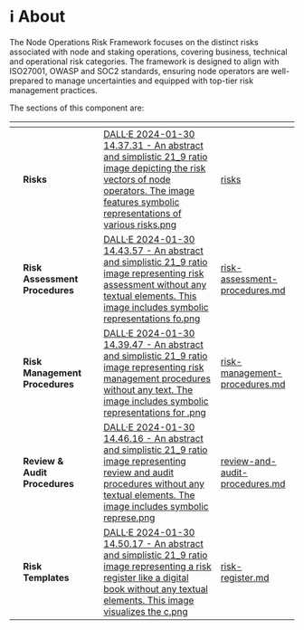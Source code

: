# ℹ️ About

The Node Operations Risk Framework focuses on the distinct risks associated with node and staking operations, covering business, technical and operational risk categories. The framework is designed to align with ISO27001, OWASP and SOC2 standards, ensuring node operators are well-prepared to manage uncertainties and equipped with top-tier risk management practices.

The sections of this component are:

<table data-view="cards"><thead><tr><th></th><th></th><th></th><th data-hidden data-card-cover data-type="files"></th><th data-hidden data-card-target data-type="content-ref"></th></tr></thead><tbody><tr><td></td><td><strong>Risks</strong></td><td></td><td><a href="../.gitbook/assets/DALL·E 2024-01-30 14.37.31 - An abstract and simplistic 21_9 ratio image depicting the risk vectors of node operators. The image features symbolic representations of various risks.png">DALL·E 2024-01-30 14.37.31 - An abstract and simplistic 21_9 ratio image depicting the risk vectors of node operators. The image features symbolic representations of various risks.png</a></td><td><a href="risks/">risks</a></td></tr><tr><td></td><td><strong>Risk Assessment Procedures</strong></td><td></td><td><a href="../.gitbook/assets/DALL·E 2024-01-30 14.43.57 - An abstract and simplistic 21_9 ratio image representing risk assessment without any textual elements. This image includes symbolic representations fo.png">DALL·E 2024-01-30 14.43.57 - An abstract and simplistic 21_9 ratio image representing risk assessment without any textual elements. This image includes symbolic representations fo.png</a></td><td><a href="risk-assessment-procedures.md">risk-assessment-procedures.md</a></td></tr><tr><td></td><td><strong>Risk Management Procedures</strong></td><td></td><td><a href="../.gitbook/assets/DALL·E 2024-01-30 14.39.47 - An abstract and simplistic 21_9 ratio image representing risk management procedures without any text. The image includes symbolic representations for .png">DALL·E 2024-01-30 14.39.47 - An abstract and simplistic 21_9 ratio image representing risk management procedures without any text. The image includes symbolic representations for .png</a></td><td><a href="risk-management-procedures.md">risk-management-procedures.md</a></td></tr><tr><td></td><td><strong>Review &#x26; Audit Procedures</strong></td><td></td><td><a href="../.gitbook/assets/DALL·E 2024-01-30 14.46.16 - An abstract and simplistic 21_9 ratio image representing review and audit procedures without any textual elements. The image includes symbolic represe.png">DALL·E 2024-01-30 14.46.16 - An abstract and simplistic 21_9 ratio image representing review and audit procedures without any textual elements. The image includes symbolic represe.png</a></td><td><a href="review-and-audit-procedures.md">review-and-audit-procedures.md</a></td></tr><tr><td></td><td><strong>Risk Templates</strong></td><td></td><td><a href="../.gitbook/assets/DALL·E 2024-01-30 14.50.17 - An abstract and simplistic 21_9 ratio image representing a risk register like a digital book without any textual elements. This image visualizes the c.png">DALL·E 2024-01-30 14.50.17 - An abstract and simplistic 21_9 ratio image representing a risk register like a digital book without any textual elements. This image visualizes the c.png</a></td><td><a href="risk-templates/risk-register.md">risk-register.md</a></td></tr></tbody></table>

